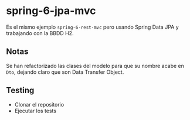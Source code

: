 # spring-6-jpa-mvc

Es el mismo ejemplo `spring-6-rest-mvc` pero usando Spring Data JPA y trabajando con la BBDD H2.

## Notas

Se han refactorizado las clases del modelo para que su nombre acabe en `Dto`, dejando claro que son Data Transfer Object. 

## Testing

- Clonar el repositorio
- Ejecutar los tests